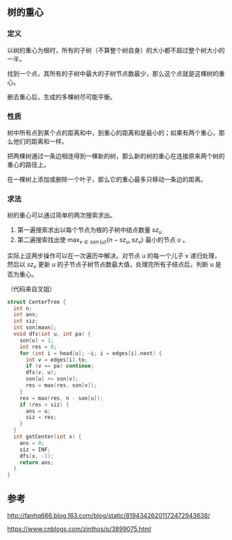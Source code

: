 ## 树的重心

### 定义

以树的重心为根时，所有的子树（不算整个树自身）的大小都不超过整个树大小的一半。

找到一个点，其所有的子树中最大的子树节点数最少，那么这个点就是这棵树的重心。

删去重心后，生成的多棵树尽可能平衡。

### 性质

树中所有点到某个点的距离和中，到重心的距离和是最小的；如果有两个重心，那么他们的距离和一样。

把两棵树通过一条边相连得到一棵新的树，那么新的树的重心在连接原来两个树的重心的路径上。

在一棵树上添加或删除一个叶子，那么它的重心最多只移动一条边的距离。

### 求法

树的重心可以通过简单的两次搜索求出。

1.  第一遍搜索求出以每个节点为根的子树中结点数量 $sz_{u}$ 
2.  第二遍搜索找出使 $\max_{v\in\operatorname{son}(u)}\{n-sz_{u},sz_{v}\}$ 最小的节点 $u$ 。

实际上这两步操作可以在一次遍历中解决。对节点 u 的每一个儿子 v 递归处理，然后以 $sz_{v}$ 更新 $u$ 的子节点子树节点数最大值，处理完所有子结点后，判断 u 是否为重心。

（代码来自叉姐）

```cpp
struct CenterTree {
  int n;
  int ans;
  int siz;
  int son[maxn];
  void dfs(int u, int pa) {
    son[u] = 1;
    int res = 0;
    for (int i = head[u]; ~i; i = edges[i].next) {
      int v = edges[i].to;
      if (v == pa) continue;
      dfs(v, u);
      son[u] += son[v];
      res = max(res, son[v]);
    }
    res = max(res, n - son[u]);
    if (res < siz) {
      ans = u;
      siz = res;
    }
  }
  int getCenter(int x) {
    ans = 0;
    siz = INF;
    dfs(x, -1);
    return ans;
  }
}
```

## 参考

<http://fanhq666.blog.163.com/blog/static/81943426201172472943638/>

<https://www.cnblogs.com/zinthos/p/3899075.html>
